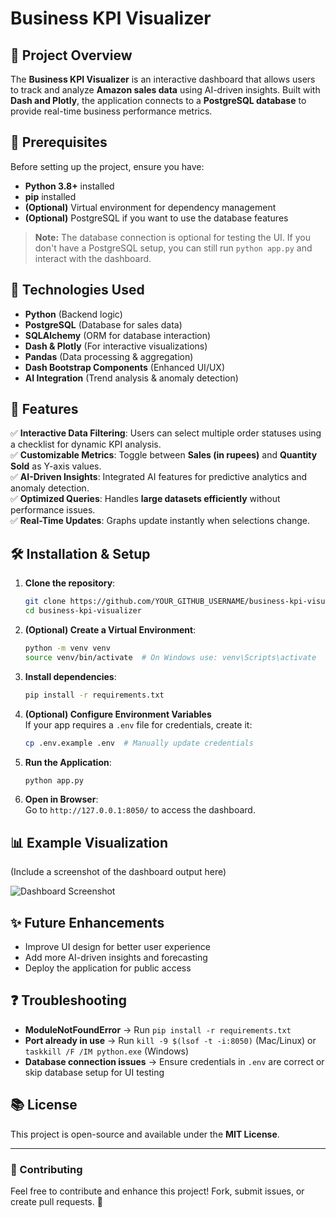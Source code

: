 # Business KPI Visualizer

## 📌 Project Overview
The **Business KPI Visualizer** is an interactive dashboard that allows users to track and analyze **Amazon sales data** using AI-driven insights. Built with **Dash and Plotly**, the application connects to a **PostgreSQL database** to provide real-time business performance metrics.

## 🤝 Prerequisites
Before setting up the project, ensure you have:
- **Python 3.8+** installed
- **pip** installed
- **(Optional)** Virtual environment for dependency management
- **(Optional)** PostgreSQL if you want to use the database features

> **Note:** The database connection is optional for testing the UI. If you don't have a PostgreSQL setup, you can still run `python app.py` and interact with the dashboard.

## 🤍 Technologies Used
- **Python** (Backend logic)
- **PostgreSQL** (Database for sales data)
- **SQLAlchemy** (ORM for database interaction)
- **Dash & Plotly** (For interactive visualizations)
- **Pandas** (Data processing & aggregation)
- **Dash Bootstrap Components** (Enhanced UI/UX)
- **AI Integration** (Trend analysis & anomaly detection)

## 🚀 Features
✅ **Interactive Data Filtering**: Users can select multiple order statuses using a checklist for dynamic KPI analysis.  
✅ **Customizable Metrics**: Toggle between **Sales (in rupees)** and **Quantity Sold** as Y-axis values.  
✅ **AI-Driven Insights**: Integrated AI features for predictive analytics and anomaly detection.  
✅ **Optimized Queries**: Handles **large datasets efficiently** without performance issues.  
✅ **Real-Time Updates**: Graphs update instantly when selections change.

## 🛠️ Installation & Setup
1. **Clone the repository**:
   ```sh
   git clone https://github.com/YOUR_GITHUB_USERNAME/business-kpi-visualizer.git
   cd business-kpi-visualizer
   ```

2. **(Optional) Create a Virtual Environment**:
   ```sh
   python -m venv venv
   source venv/bin/activate  # On Windows use: venv\Scripts\activate
   ```

3. **Install dependencies**:
   ```sh
   pip install -r requirements.txt
   ```

4. **(Optional) Configure Environment Variables**  
   If your app requires a `.env` file for credentials, create it:
   ```sh
   cp .env.example .env  # Manually update credentials
   ```

5. **Run the Application**:
   ```sh
   python app.py
   ```

6. **Open in Browser**:  
   Go to `http://127.0.0.1:8050/` to access the dashboard.

## 📊 Example Visualization
(Include a screenshot of the dashboard output here)  

![Dashboard Screenshot](assets/dashboard_example.png)

## ✨ Future Enhancements
- Improve UI design for better user experience
- Add more AI-driven insights and forecasting
- Deploy the application for public access

## ❓ Troubleshooting
- **ModuleNotFoundError** → Run `pip install -r requirements.txt`
- **Port already in use** → Run `kill -9 $(lsof -t -i:8050)` (Mac/Linux) or `taskkill /F /IM python.exe` (Windows)
- **Database connection issues** → Ensure credentials in `.env` are correct or skip database setup for UI testing

## 📚 License
This project is open-source and available under the **MIT License**.

---
### 💪 Contributing
Feel free to contribute and enhance this project! Fork, submit issues, or create pull requests. 🚀